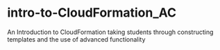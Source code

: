 # intro-to-CloudFormation_AC
An Introduction to CloudFormation taking students through constructing templates and the use of advanced functionality
